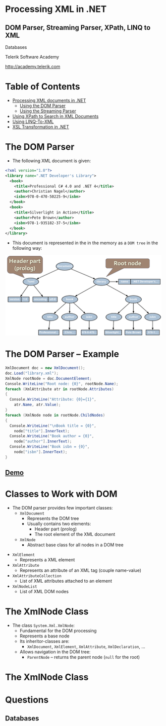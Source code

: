 <!-- section start -->

<!-- attr: {id: 'title', class: 'slide-title', hasScriptWrapper: true} -->

# Processing XML in .NET
## DOM Parser, Streaming Parser, XPath, LINQ to XML
<div class="signature">
    <p class="signature-course">Databases</p>
    <p class="signature-initiative">Telerik Software Academy</p>
    <a href="http://academy.telerik.com" class="signature-link">http://academy.telerik.com</a>
</div>

<!-- section start -->
<!-- attr: {id: 'table-of-contents', class:'table-of-contents'} -->
# Table of Contents
* [Processing XML documents in .NET](#)
  * [Using the DOM Parser](#)
  * [Using the Streaming Parser](#)
* [Using XPath to Search in XML Documents](#)
* [Using LINQ-To-XML](#)
* [XSL Transformation in .NET](#)

<!-- section start -->
<!-- attr: {id: '', class: 'slide-section', showInPresentation:true, hasScriptWrapper:true } -->
<!-- # The DOM Parser
## Parsing XML Documents as DOM Trees -->

<!-- attr: { hasScriptWrapper:true } -->
# The DOM Parser
* The following XML document is given:

```xml
<?xml version="1.0"?>
<library name=".NET Developer's Library">
  <book>
    <title>Professional C# 4.0 and .NET 4</title>
    <author>Christian Nagel</author>
    <isbn>978-0-470-50225-9</isbn>
  </book>
  <book>
    <title>Silverlight in Action</title>
    <author>Pete Brown</author>
    <isbn>978-1-935182-37-5</isbn>
  </book>
</library>
```

<!-- attr: { hasScriptWrapper:true, showInPresentation:true } -->
<!-- # The DOM Parser -->
* This document is represented in the in the memory as a `DOM tree` in the following way:
<img class="slide-image" src="imgs/dom-parser.png" style="position:initial" />

<!-- attr: { hasScriptWrapper:true } -->
# The DOM Parser – Example
```cs
XmlDocument doc = new XmlDocument();
doc.Load("library.xml");
XmlNode rootNode = doc.DocumentElement;
Console.WriteLine("Root node: {0}", rootNode.Name);
foreach (XmlAttribute atr in rootNode.Attributes)
{
  Console.WriteLine("Attribute: {0}={1}",
    atr.Name, atr.Value);
}
foreach (XmlNode node in rootNode.ChildNodes)
{
  Console.WriteLine("\nBook title = {0}",
    node["title"].InnerText);
  Console.WriteLine("Book author = {0}",
    node["author"].InnerText);
  Console.WriteLine("Book isbn = {0}",
    node["isbn"].InnerText);
}
```

<!-- attr: { showInPresentation:true } -->
<!-- # Parsing XML Document with the DOM Parser -->
## [Demo]()

# Classes to Work with DOM
* The DOM parser provides few important classes:
  * `XmlDocument`
    * Represents the DOM tree
    * Usually contains two elements:
      * Header part (prolog) 
      * The root element of the XML document
  * `XmlNode`
    * Abstract base class for all nodes in a DOM tree

<!-- attr: { showInPresentation:true } -->
<!-- # Classes to Work with DOM -->
* `XmlElement`
  * Represents a XML element
* `XmlAttribute`
  * Represents an attribute of an XML tag (couple name-value)
* `XmlAttributeCollection`
  * List of XML attributes attached to an element
* `XmlNodeList`
  * List of XML DOM nodes

# The XmlNode Class
* The class `System.Xml.XmlNode`:
  * Fundamental for the DOM processing
  * Represents a base node
  * Its inheritor-classes are:
    * `XmlDocument`, `XmlElement`, `XmlAttribute`, `XmlDeclaration`, …
  * Allows navigation in the DOM tree:
    * `ParentNode` – returns the parent node (`null` for the root)

# The XmlNode Class








<!-- section start -->
<!-- attr: {id: '', class: 'slide-section', showInPresentation:true, hasScriptWrapper:true } -->
<!-- # 
##  -->

<!-- section start -->
<!-- attr: {id: '', class: 'slide-section', showInPresentation:true, hasScriptWrapper:true } -->
<!-- # 
##  -->

<!-- section start -->
<!-- attr: {id: '', class: 'slide-section', showInPresentation:true, hasScriptWrapper:true } -->
<!-- # 
##  -->

<!-- section start -->
<!-- attr: {id: '', class: 'slide-section', showInPresentation:true, hasScriptWrapper:true } -->
<!-- # 
##  -->

<!-- section start -->
<!-- attr: {id: 'questions', class: 'slide-section'} -->
# Questions
## Databases
